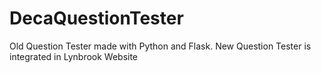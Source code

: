 # DecaQuestionTester
Old Question Tester made with Python and Flask. New Question Tester is integrated in Lynbrook Website
